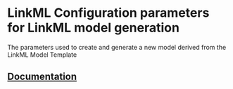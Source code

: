 # LinkML Configuration parameters for LinkML model generation
The parameters used to create and generate a new model derived from the LinkML Model Template

## [Documentation](https://linkml.github.io/template-config-model/)
